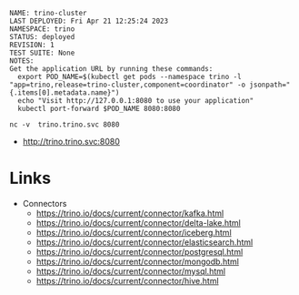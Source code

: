 ```text
NAME: trino-cluster
LAST DEPLOYED: Fri Apr 21 12:25:24 2023
NAMESPACE: trino
STATUS: deployed
REVISION: 1
TEST SUITE: None
NOTES:
Get the application URL by running these commands:
  export POD_NAME=$(kubectl get pods --namespace trino -l "app=trino,release=trino-cluster,component=coordinator" -o jsonpath="{.items[0].metadata.name}")
  echo "Visit http://127.0.0.1:8080 to use your application"
  kubectl port-forward $POD_NAME 8080:8080
```

```shell
nc -v  trino.trino.svc 8080
```

   * http://trino.trino.svc:8080


# Links
   * Connectors
      * https://trino.io/docs/current/connector/kafka.html
      * https://trino.io/docs/current/connector/delta-lake.html
      * https://trino.io/docs/current/connector/iceberg.html
      * https://trino.io/docs/current/connector/elasticsearch.html
      * https://trino.io/docs/current/connector/postgresql.html
      * https://trino.io/docs/current/connector/mongodb.html
      * https://trino.io/docs/current/connector/mysql.html
      * https://trino.io/docs/current/connector/hive.html
